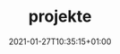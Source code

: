 ---
title: "projekte"
description: Hier ist eine Auswahl meiner Projekte.
date: 2021-01-27T10:35:15+01:00
draft: true
toc: false

menu:
  main:
    name: "projekte"
    title: "projekte"
    identifier: projects
---